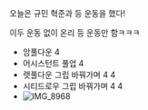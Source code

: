 오늘은 규민 혁준과 등 운동을 했다!

이두 운동 없이 온리 등 운동만 함ㅋㅋㅋ

- 암풀다운 4
- 어시스턴트 풀업 4
- 랫풀다운 그립 바꿔가며 4 4
- 시티드로우 그립 바꿔가며 4 4
- ![IMG_8968](https://github.com/farmJun/workout-farmJun/assets/101688752/0eadb249-a165-4fe1-8f48-3aec7d954a4a)
